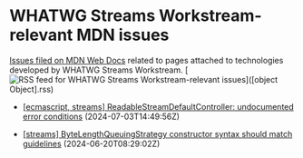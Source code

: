 # WHATWG Streams Workstream-relevant MDN issues

[Issues filed on MDN Web Docs](https://github.com/mdn/content/issues) related to pages attached to technologies developed by WHATWG Streams Workstream. [![RSS feed for WHATWG Streams Workstream-relevant issues](https://www.w3.org/QA/2007/04/feed_icon)]([object Object].rss)

* [\[ecmascript, streams\] ReadableStreamDefaultController: undocumented error conditions](https://github.com/mdn/content/issues/34597) (2024-07-03T14:49:56Z)
  
* [\[streams\] ByteLengthQueuingStrategy constructor syntax should match guidelines](https://github.com/mdn/content/issues/34282) (2024-06-20T08:29:02Z)
  
